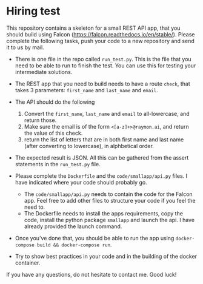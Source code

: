 # Hiring test

This repository contains a skeleton for a small REST API app, that you should build using Falcon (https://falcon.readthedocs.io/en/stable/). Please complete the following tasks, push your code to a new repository and send it to us by mail.

- There is one file in the repo called `run_test.py`. This is the file that you need to be able to run to finish the test. You can use this for testing your intermediate solutions.
- The REST app that you need to build needs to have a route `check`, that takes 3 parameters: `first_name` and `last_name` and `email`.
- The API should do the following
    1. Convert the `first_name`, `last_name` and `email` to all-lowercase, and return those.
    2. Make sure the email is of the form `<[a-z]+>@raymon.ai`, and return the value of this check.
    3. return the list of letters that are in both first name and last name (after converting to lowercase), in alphbetical order.

- The expected result is JSON. All this can be gathered from the assert statements in the `run_test.py` file.
- Please complete the `Dockerfile` and the `code/smallapp/api.py` files. I have indicated where your code should probably go. 
    - The `code/smallapp/api.py` needs to contain the code for the Falcon app. Feel free to add other files to structure your code if you feel the need to.
    - The Dockerfile needs to install the apps requirements, copy the code, install the python package `smallapp` and launch the api. I have already provided the launch command.
- Once you’ve done that, you should be able to run the app using `docker-compose build && docker-compose run`.
- Try to show best practices in your code and in the building of the docker container.

If you have any questions, do not hesitate to contact me. Good luck! 
    

